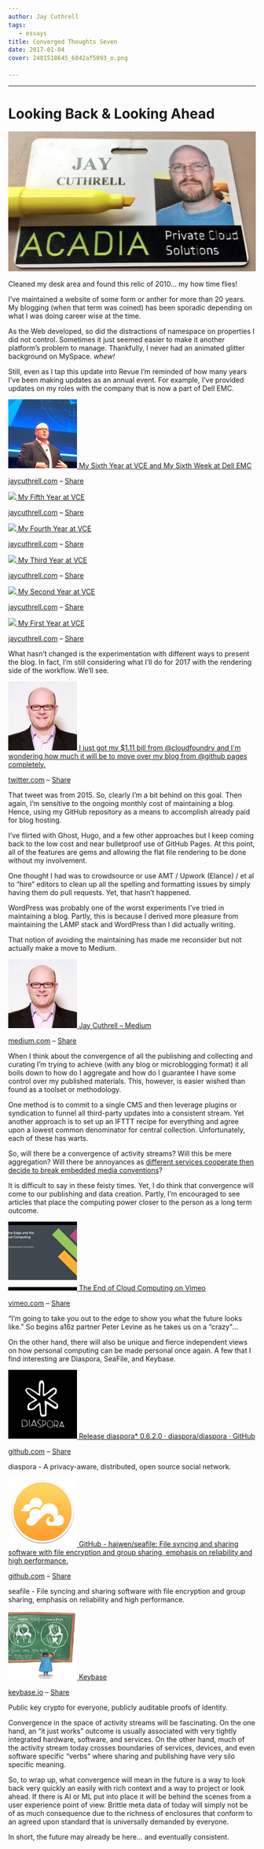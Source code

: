 ```yaml
---
author: Jay Cuthrell
tags:
   - essays
title: Converged Thoughts Seven
date: 2017-01-04
cover: 2481518645_6842af5093_o.png

---
```

 
* * *  
  
# Looking Back & Looking Ahead  
  
[![Cleaned my desk area and found this relic of 2010... my how time flies!](./index_files/acadia.jpg) ](https://www.linkedin.com/hp/update/6221548948616732672?utm_campaign=Fudge%20Sunday&utm_medium=email&utm_source=Revue%20newsletter)

Cleaned my desk area and found this relic of 2010... my how time flies!  
  
I’ve maintained a website of some form or anther for more than 20 years. My
blogging (when that term was coined) has been sporadic depending on what I was
doing career wise at the time.

As the Web developed, so did the distractions of namespace on properties I did
not control. Sometimes it just seemed easier to make it another platform’s
problem to manage. Thankfully, I never had an animated glitter background on
MySpace. *whew!*

Still, even as I tap this update into Revue I’m reminded of how many years
I’ve been making updates as an annual event. For example, I’ve provided
updates on my roles with the company that is now a part of Dell EMC.  
  
[![](./index_files/600x200.png) ](http://jaycuthrell.com/my-sixth-year-at-vce/?utm_campaign=Fudge%20Sunday&utm_medium=email&utm_source=Revue%20newsletter)[My Sixth Year at VCE and My Sixth Week at Dell EMC](http://jaycuthrell.com/my-sixth-year-at-vce/?utm_campaign=Fudge%20Sunday&utm_medium=email&utm_source=Revue%20newsletter)

[jaycuthrell.com](http://jaycuthrell.com/my-sixth-year-at-vce/?utm_campaign=Fudge%20Sunday&utm_medium=email&utm_source=Revue%20newsletter) – [Share](http://rev.vu/8Ojvr?utm_campaign=Issue&utm_content=share&utm_medium=email&utm_source=Fudge+Sunday)  
  
[![](./index_files/600x200\(1\).png) ](http://jaycuthrell.com/my-fifth-year-at-vce/?utm_campaign=Fudge%20Sunday&utm_medium=email&utm_source=Revue%20newsletter)[My Fifth Year at VCE](http://jaycuthrell.com/my-fifth-year-at-vce/?utm_campaign=Fudge%20Sunday&utm_medium=email&utm_source=Revue%20newsletter)

[jaycuthrell.com](http://jaycuthrell.com/my-fifth-year-at-vce/?utm_campaign=Fudge%20Sunday&utm_medium=email&utm_source=Revue%20newsletter) – [Share](http://rev.vu/wExwr?utm_campaign=Issue&utm_content=share&utm_medium=email&utm_source=Fudge+Sunday)  
  
[![](./index_files/600x200\(2\).png) ](http://jaycuthrell.com/my-fourth-year-at-vce/?utm_campaign=Fudge%20Sunday&utm_medium=email&utm_source=Revue%20newsletter)[My Fourth Year at VCE](http://jaycuthrell.com/my-fourth-year-at-vce/?utm_campaign=Fudge%20Sunday&utm_medium=email&utm_source=Revue%20newsletter)

[jaycuthrell.com](http://jaycuthrell.com/my-fourth-year-at-vce/?utm_campaign=Fudge%20Sunday&utm_medium=email&utm_source=Revue%20newsletter) – [Share](http://rev.vu/O9jQQ?utm_campaign=Issue&utm_content=share&utm_medium=email&utm_source=Fudge+Sunday)  
  
[![](./index_files/600x200\(3\).png) ](http://jaycuthrell.com/my-third-year-at-vce/?utm_campaign=Fudge%20Sunday&utm_medium=email&utm_source=Revue%20newsletter)[My Third Year at VCE](http://jaycuthrell.com/my-third-year-at-vce/?utm_campaign=Fudge%20Sunday&utm_medium=email&utm_source=Revue%20newsletter)

[jaycuthrell.com](http://jaycuthrell.com/my-third-year-at-vce/?utm_campaign=Fudge%20Sunday&utm_medium=email&utm_source=Revue%20newsletter) – [Share](http://rev.vu/YQX8k?utm_campaign=Issue&utm_content=share&utm_medium=email&utm_source=Fudge+Sunday)  
  
[![](./index_files/600x200\(4\).png) ](http://jaycuthrell.com/my-second-year/?utm_campaign=Fudge%20Sunday&utm_medium=email&utm_source=Revue%20newsletter)[My Second Year at VCE](http://jaycuthrell.com/my-second-year/?utm_campaign=Fudge%20Sunday&utm_medium=email&utm_source=Revue%20newsletter)

[jaycuthrell.com](http://jaycuthrell.com/my-second-year/?utm_campaign=Fudge%20Sunday&utm_medium=email&utm_source=Revue%20newsletter) – [Share](http://rev.vu/GQ4X8?utm_campaign=Issue&utm_content=share&utm_medium=email&utm_source=Fudge+Sunday)  
  
[![](./index_files/600x200\(5\).png) ](http://jaycuthrell.com/my-first-year-at-vce/?utm_campaign=Fudge%20Sunday&utm_medium=email&utm_source=Revue%20newsletter)[My First Year at VCE](http://jaycuthrell.com/my-first-year-at-vce/?utm_campaign=Fudge%20Sunday&utm_medium=email&utm_source=Revue%20newsletter)

[jaycuthrell.com](http://jaycuthrell.com/my-first-year-at-vce/?utm_campaign=Fudge%20Sunday&utm_medium=email&utm_source=Revue%20newsletter) – [Share](http://rev.vu/xEPWQ?utm_campaign=Issue&utm_content=share&utm_medium=email&utm_source=Fudge+Sunday)  
  
What hasn’t changed is the experimentation with different ways to present the
blog. In fact, I’m still considering what I’ll do for 2017 with the rendering
side of the workflow. We’ll see.  
  
[![](./index_files/Jpc0KbFA_400x400.jpg) ](https://twitter.com/JayCuthrell/status/625551527453667328?utm_campaign=Fudge%20Sunday&utm_medium=email&utm_source=Revue%20newsletter)[I just got my $1.11 bill from @cloudfoundry and I'm wondering how much it will be to move over my blog from @github pages completely.](https://twitter.com/JayCuthrell/status/625551527453667328?utm_campaign=Fudge%20Sunday&utm_medium=email&utm_source=Revue%20newsletter)

[twitter.com](https://twitter.com/JayCuthrell/status/625551527453667328?utm_campaign=Fudge%20Sunday&utm_medium=email&utm_source=Revue%20newsletter) – [Share](http://rev.vu/PQroG?utm_campaign=Issue&utm_content=share&utm_medium=email&utm_source=Fudge+Sunday)  
  
That tweet was from 2015. So, clearly I’m a bit behind on this goal. Then
again, I’m sensitive to the ongoing monthly cost of maintaining a blog. Hence,
using my GitHub repository as a means to accomplish already paid for blog
hosting.

I’ve flirted with Ghost, Hugo, and a few other approaches but I keep coming
back to the low cost and near bulletproof use of GitHub Pages. At this point,
all of the features are gems and allowing the flat file rendering to be done
without my involvement.

One thought I had was to crowdsource or use AMT / Upwork (Elance) / et al to
“hire” editors to clean up all the spelling and formatting issues by simply
having them do pull requests. Yet, that hasn’t happened.

WordPress was probably one of the worst experiments I’ve tried in maintaining
a blog. Partly, this is because I derived more pleasure from maintaining the
LAMP stack and WordPress than I did actually writing.

That notion of avoiding the maintaining has made me reconsider but not
actually make a move to Medium.  
  
[![](./index_files/0_TI4jG1LaX3sdrYlg.jpg) ](https://medium.com/@JayCuthrell/?utm_campaign=Fudge%20Sunday&utm_medium=email&utm_source=Revue%20newsletter)[Jay Cuthrell – Medium](https://medium.com/@JayCuthrell/?utm_campaign=Fudge%20Sunday&utm_medium=email&utm_source=Revue%20newsletter)

[medium.com](https://medium.com/@JayCuthrell/?utm_campaign=Fudge%20Sunday&utm_medium=email&utm_source=Revue%20newsletter) – [Share](http://rev.vu/vE6B5?utm_campaign=Issue&utm_content=share&utm_medium=email&utm_source=Fudge+Sunday)
  
When I think about the convergence of all the publishing and collecting and
curating I’m trying to achieve (with any blog or microblogging format) it all
boils down to how do I aggregate and how do I guarantee I have some control
over my published materials. This, however, is easier wished than found as a
toolset or methodology.

One method is to commit to a single CMS and then leverage plugins or
syndication to funnel all third-party updates into a consistent stream. Yet
another approach is to set up an IFTTT recipe for everything and agree upon a
lowest common denominator for central collection. Unfortunately, each of these
has warts.

So, will there be a convergence of activity streams? Will this be mere aggregation? Will there be annoyances as [different services cooperate then decide to break embedded media conventions](http://www.cnn.com/2012/12/10/tech/social-media/twitter-instagram-photos/?utm_campaign=Fudge%20Sunday&utm_medium=email&utm_source=Revue%20newsletter)?

It is difficult to say in these feisty times. Yet, I do think that convergence
will come to our publishing and data creation. Partly, I’m encouraged to see
articles that place the computing power closer to the person as a long term
outcome.  
  
[![](./index_files/608376187_1280x720.jpg) ](https://vimeo.com/196002313?utm_campaign=Fudge%20Sunday&utm_medium=email&utm_source=Revue%20newsletter)[The End of Cloud Computing on Vimeo](https://vimeo.com/196002313?utm_campaign=Fudge%20Sunday&utm_medium=email&utm_source=Revue%20newsletter)

[vimeo.com](https://vimeo.com/196002313?utm_campaign=Fudge%20Sunday&utm_medium=email&utm_source=Revue%20newsletter) – [Share](http://rev.vu/BOx26?utm_campaign=Issue&utm_content=share&utm_medium=email&utm_source=Fudge+Sunday)

“I’m going to take you out to the edge to show you what the future looks
like.” So begins a16z partner Peter Levine as he takes us on a “crazy"... 
  
On the other hand, there will also be unique and fierce independent views on
how personal computing can be made personal once again. A few that I find
interesting are Diaspora, SeaFile, and Keybase.  
  
[![](./index_files/293207.png) ](https://github.com/diaspora/diaspora/releases/tag/v0.6.2.0?utm_campaign=Fudge%20Sunday&utm_medium=email&utm_source=Revue%20newsletter)[Release diaspora* 0.6.2.0 · diaspora/diaspora · GitHub](https://github.com/diaspora/diaspora/releases/tag/v0.6.2.0?utm_campaign=Fudge%20Sunday&utm_medium=email&utm_source=Revue%20newsletter)

[github.com](https://github.com/diaspora/diaspora/releases/tag/v0.6.2.0?utm_campaign=Fudge%20Sunday&utm_medium=email&utm_source=Revue%20newsletter) – [Share](http://rev.vu/QQ0P8?utm_campaign=Issue&utm_content=share&utm_medium=email&utm_source=Fudge+Sunday)

diaspora - A privacy-aware, distributed, open source social network.  
  
[![](./index_files/1948782.png) ](https://github.com/haiwen/seafile?utm_campaign=Fudge%20Sunday&utm_medium=email&utm_source=Revue%20newsletter)[GitHub - haiwen/seafile: File syncing and sharing software with file encryption and group sharing, emphasis on reliability and high performance.](https://github.com/haiwen/seafile?utm_campaign=Fudge%20Sunday&utm_medium=email&utm_source=Revue%20newsletter)

[github.com](https://github.com/haiwen/seafile?utm_campaign=Fudge%20Sunday&utm_medium=email&utm_source=Revue%20newsletter) – [Share](http://rev.vu/e7OEx?utm_campaign=Issue&utm_content=share&utm_medium=email&utm_source=Fudge+Sunday)

seafile - File syncing and sharing software with file encryption and group
sharing, emphasis on reliability and high performance.  
  
[![](./index_files/chalkboard_900_630.png) ](https://keybase.io/?utm_campaign=Fudge%20Sunday&utm_medium=email&utm_source=Revue%20newsletter)[Keybase](https://keybase.io/?utm_campaign=Fudge%20Sunday&utm_medium=email&utm_source=Revue%20newsletter)

[keybase.io](https://keybase.io/?utm_campaign=Fudge%20Sunday&utm_medium=email&utm_source=Revue%20newsletter) – [Share](http://rev.vu/JQMXE?utm_campaign=Issue&utm_content=share&utm_medium=email&utm_source=Fudge+Sunday)

Public key crypto for everyone, publicly auditable proofs of identity.  
  
Convergence in the space of activity streams will be fascinating. On the one
hand, an “it just works” outcome is usually associated with very tightly
integrated hardware, software, and services. On the other hand, much of the
activity stream today crosses boundaries of services, devices, and even
software specific “verbs” where sharing and publishing have very silo specific
meaning.

So, to wrap up, what convergence will mean in the future is a way to look back
very quickly an easily with rich context and a way to project or look ahead.
If there is AI or ML put into place it will be behind the scenes from a user
experience point of view. Brittle meta data of today will simply not be of as
much consequence due to the richness of enclosures that conform to an agreed
upon standard that is universally demanded by everyone.

In short, the future may already be here… and eventually consistent.  
